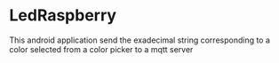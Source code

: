 # LedRaspberry
This android application send the exadecimal string corresponding to a color selected from a color picker to a mqtt server
